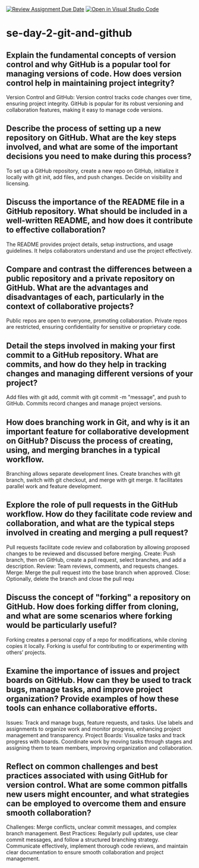 [![Review Assignment Due Date](https://classroom.github.com/assets/deadline-readme-button-22041afd0340ce965d47ae6ef1cefeee28c7c493a6346c4f15d667ab976d596c.svg)](https://classroom.github.com/a/8wgCKhpZ)
[![Open in Visual Studio Code](https://classroom.github.com/assets/open-in-vscode-2e0aaae1b6195c2367325f4f02e2d04e9abb55f0b24a779b69b11b9e10269abc.svg)](https://classroom.github.com/online_ide?assignment_repo_id=15732554&assignment_repo_type=AssignmentRepo)
# se-day-2-git-and-github
## Explain the fundamental concepts of version control and why GitHub is a popular tool for managing versions of code. How does version control help in maintaining project integrity?
Version Control and GitHub: Version control tracks code changes over time, ensuring project integrity. GitHub is popular for its robust versioning and collaboration features, making it easy to manage code versions.

## Describe the process of setting up a new repository on GitHub. What are the key steps involved, and what are some of the important decisions you need to make during this process?
To set up a GitHub repository, create a new repo on GitHub, initialize it locally with git init, add files, and push changes. Decide on visibility and licensing.

## Discuss the importance of the README file in a GitHub repository. What should be included in a well-written README, and how does it contribute to effective collaboration?
The README provides project details, setup instructions, and usage guidelines. It helps collaborators understand and use the project effectively.

## Compare and contrast the differences between a public repository and a private repository on GitHub. What are the advantages and disadvantages of each, particularly in the context of collaborative projects?
Public repos are open to everyone, promoting collaboration. Private repos are restricted, ensuring confidentiality for sensitive or proprietary code.

## Detail the steps involved in making your first commit to a GitHub repository. What are commits, and how do they help in tracking changes and managing different versions of your project?
 Add files with git add, commit with git commit -m "message", and push to GitHub. Commits record changes and manage project versions.
 

## How does branching work in Git, and why is it an important feature for collaborative development on GitHub? Discuss the process of creating, using, and merging branches in a typical workflow.
  Branching allows separate development lines. Create branches with git branch, switch with git checkout, and merge with git merge. It facilitates parallel work and feature development.

## Explore the role of pull requests in the GitHub workflow. How do they facilitate code review and collaboration, and what are the typical steps involved in creating and merging a pull request?
  Pull requests facilitate code review and collaboration by allowing proposed changes to be reviewed and discussed before merging.
  Create: Push branch, then on GitHub, create a pull request, select branches, and add a description.
  Review: Team reviews, comments, and requests changes.
  Merge: Merge the pull request into the base branch when approved.
  Close: Optionally, delete the branch and close the pull requ
## Discuss the concept of "forking" a repository on GitHub. How does forking differ from cloning, and what are some scenarios where forking would be particularly useful?
 Forking creates a personal copy of a repo for modifications, while cloning copies it locally. Forking is useful for contributing to or experimenting with others’ projects.
 
## Examine the importance of issues and project boards on GitHub. How can they be used to track bugs, manage tasks, and improve project organization? Provide examples of how these tools can enhance collaborative efforts.
  Issues: Track and manage bugs, feature requests, and tasks. Use labels and assignments to organize work and monitor progress, enhancing project management and transparency.
  Project Boards: Visualize tasks and track progress with boards. Coordinate work by moving tasks through stages and assigning them to team members, improving organization and 
  collaboration.

## Reflect on common challenges and best practices associated with using GitHub for version control. What are some common pitfalls new users might encounter, and what strategies can be employed to overcome them and ensure smooth collaboration?
  Challenges: Merge conflicts, unclear commit messages, and complex branch management.
  Best Practices: Regularly pull updates, use clear commit messages, and follow a structured branching strategy. Communicate effectively, implement thorough code reviews, and maintain      clear documentation to ensure smooth collaboration and project management.
